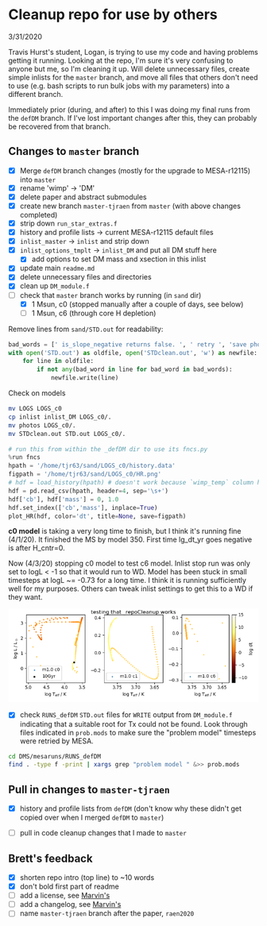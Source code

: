 # Cleanup repo for use by others
3/31/2020

Travis Hurst's student, Logan, is trying to use my code and having problems getting it running. Looking at the repo, I'm sure it's very confusing to anyone but me, so I'm cleaning it up. Will delete unnecessary files, create simple inlists for the `master` branch, and move all files that others don't need to use (e.g. bash scripts to run bulk jobs with my parameters) into a different branch.

Immediately prior (during, and after) to this I was doing my final runs from the `defDM` branch. If I've lost important changes after this, they can probably be recovered from that branch.

## Changes to `master` branch
- [x]  Merge `defDM` branch changes (mostly for the upgrade to MESA-r12115) into `master`
- [x]  rename 'wimp' -> 'DM'
- [x]  delete paper and abstract submodules
- [x]  create new branch `master-tjraen` from `master` (with above changes completed)
- [x]  strip down `run_star_extras.f`
- [x]  history and profile lists -> current MESA-r12115 default files
- [x]  `inlist_master` -> `inlist` and strip down
- [x]  `inlist_options_tmplt` -> `inlist_DM` and put all DM stuff here
    - [x]  add options to set DM mass and xsection in this inlist
- [x]  update main `readme.md`
- [x]  delete unnecessary files and directories
- [x]  clean up `DM_module.f`
- [ ]  check that `master` branch works by running (in `sand` dir)
    - [x]  1 Msun, c0 (stopped manually after a couple of days, see below)
    - [ ]  1 Msun, c6 (through core H depletion)

Remove lines from `sand/STD.out` for readability:
```python
bad_words = [' is_slope_negative returns false. ', ' retry ', 'save photos/x']
with open('STD.out') as oldfile, open('STDclean.out', 'w') as newfile:
    for line in oldfile:
        if not any(bad_word in line for bad_word in bad_words):
            newfile.write(line)
```

Check on models
```bash
mv LOGS LOGS_c0
cp inlist inlist_DM LOGS_c0/.
mv photos LOGS_c0/.
mv STDclean.out STD.out LOGS_c0/.
```
```python
# run this from within the _defDM dir to use its fncs.py
%run fncs
hpath = '/home/tjr63/sand/LOGS_c0/history.data'
figpath = '/home/tjr63/sand/LOGS_c0/HR.png'
# hdf = load_history(hpath) # doesn't work because `wimp_temp` column has been renamed
hdf = pd.read_csv(hpath, header=4, sep='\s+')
hdf['cb'], hdf['mass'] = 0, 1.0
hdf.set_index(['cb','mass'], inplace=True)
plot_HR(hdf, color='dt', title=None, save=figpath)
```

__c0 model__ is taking a very long time to finish, but I think it's running fine (4/1/20). It finished the MS by model 350. First time lg_dt_yr goes negative is after H_cntr=0.

Now (4/3/20) stopping c0 model to test c6 model. Inlist stop run was only set to logL < -1 so that it would run to WD. Model has been stuck in small timesteps at logL ~= -0.73 for a long time. I think it is running sufficiently well for my purposes. Others can tweak inlist settings to get this to a WD if they want.

<img src="HR.png" alt="HR" width=""/>



- [x]  check `RUNS_defDM` `STD.out` files for `WRITE` output from `DM_module.f` indicating that a suitable root for Tx could not be found. Look through files indicated in `prob.mods` to make sure the "problem model" timesteps were retried by MESA.

```bash
cd DMS/mesaruns/RUNS_defDM
find . -type f -print | xargs grep "problem model " &>> prob.mods
```


## Pull in changes to `master-tjraen`
- [x]  history and profile lists from `defDM` (don't know why these didn't get copied over when I merged `defDM` to `master`)
- [ ]  pull in code cleanup changes that I made to `master`


## Brett's feedback
- [x]  shorten repo intro (top line) to ~10 words
- [x]  don't bold first part of readme
- [ ]  add a license, see [Marvin's](https://github.com/sdss/marvin/blob/master/LICENSE.md)
- [ ]  add a changelog, see [Marvin's](https://github.com/sdss/marvin/blob/master/CHANGELOG.rst)
- [ ]  name `master-tjraen` branch after the paper, `raen2020`
